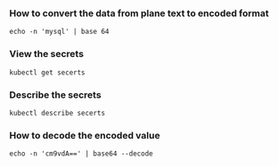### How to convert the data from plane text to encoded format
```
echo -n 'mysql' | base 64
```

### View the secrets
```
kubectl get secerts
```

### Describe the secrets
```
kubectl describe secerts
```
### How to decode the encoded value

```angular2html
echo -n 'cm9vdA==' | base64 --decode
```